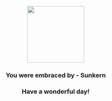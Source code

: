 <p align="center">
    <img src="https://raw.githubusercontent.com/PokeAPI/sprites/master/sprites/pokemon/191.png" width="150" height="150">
</p>
<h3 align="center">You were embraced by - <b>Sunkern</b></h3>
<h3 align="center">Have a wonderful day!</h3>
